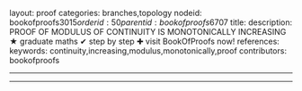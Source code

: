 layout: proof
categories: branches,topology
nodeid: bookofproofs$3015
orderid: 50
parentid: bookofproofs$6707
title: 
description: PROOF OF MODULUS OF CONTINUITY IS MONOTONICALLY INCREASING &#9733; graduate maths &#10004; step by step &#10010; visit BookOfProofs now!
references: 
keywords: continuity,increasing,modulus,monotonically,proof
contributors: bookofproofs

---


---
